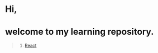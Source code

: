 # Hi,
# welcome to my learning repository.


> 1. [React]

   [React]: <https://www.udemy.com/course/react-the-complete-guide-incl-redux>
 